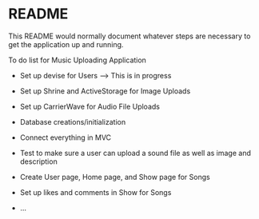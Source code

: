 # README

This README would normally document whatever steps are necessary to get the
application up and running.

To do list for Music Uploading Application

* Set up devise for Users --> This is in progress

* Set up Shrine and ActiveStorage for Image Uploads

* Set up CarrierWave for Audio File Uploads

* Database creations/initialization

* Connect everything in MVC

* Test to make sure a user can upload a sound file as well as image and description

* Create User page, Home page, and Show page for Songs

* Set up likes and comments in Show for Songs

* ...
